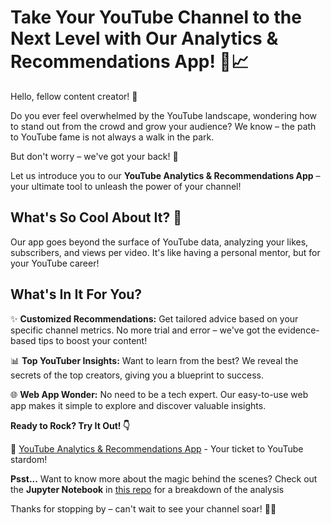 #   Take Your YouTube Channel to the Next Level with Our Analytics & Recommendations App! 🚀📈

Hello, fellow content creator! 🎥

Do you ever feel overwhelmed by the YouTube landscape, wondering how to stand out from the crowd and grow your audience? We know – the path to YouTube fame is not always a walk in the park.

But don't worry – we've got your back! 🤝 

Let us introduce you to our **YouTube Analytics & Recommendations App** – your ultimate tool to unleash the power of your channel!

## **What's So Cool About It? 🐧**

Our app goes beyond the surface of YouTube data, analyzing your likes, subscribers, and views per video. It's like having a personal mentor, but for your YouTube career!

## **What's In It For You?**

✨ **Customized Recommendations:** Get tailored advice based on your specific channel metrics. No more trial and error – we've got the evidence-based tips to boost your content!

📊 **Top YouTuber Insights:** Want to learn from the best? We reveal the secrets of the top creators, giving you a blueprint to success.

🌐 **Web App Wonder:** No need to be a tech expert. Our easy-to-use web app makes it simple to explore and discover valuable insights.

**Ready to Rock? Try It Out! 👇**

🚀 [YouTube Analytics & Recommendations App](https://yt-analyticsapp-z.streamlit.app/) - Your ticket to YouTube stardom!

**Psst...** Want to know more about the magic behind the scenes? Check out the **Jupyter Notebook** in [this repo](https://github.com/zahemen9900/YouTube-Analytics-App/blob/main/YouTube_Data_EDA.ipynb) for a breakdown of the analysis

Thanks for stopping by – can't wait to see your channel soar! 🚀🌟
